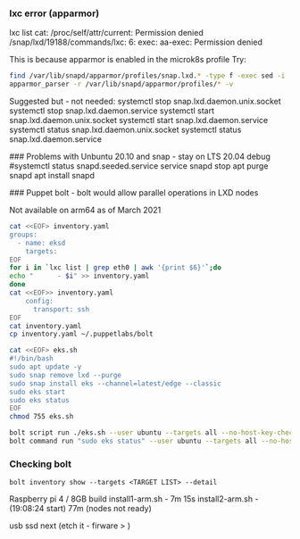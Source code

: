 
### lxc error (apparmor)
lxc list
cat: /proc/self/attr/current: Permission denied
/snap/lxd/19188/commands/lxc: 6: exec: aa-exec: Permission denied

This is because apparmor is enabled in the microk8s profile
Try:

```bash
find /var/lib/snapd/apparmor/profiles/snap.lxd.* -type f -exec sed -i 's|/usr/sbin/aa-exec ux,|/usr/bin/aa-exec ux,|g' {} \;
apparmor_parser -r /var/lib/snapd/apparmor/profiles/* -v
```

Suggested but - not needed:
systemctl stop snap.lxd.daemon.unix.socket
systemctl stop snap.lxd.daemon.service
systemctl start snap.lxd.daemon.unix.socket
systemctl start snap.lxd.daemon.service
systemctl status snap.lxd.daemon.unix.socket
systemctl status snap.lxd.daemon.service


### Problems with Unbuntu 20.10 and snap - stay on LTS 20.04
debug
#systemctl status snapd.seeded.service
service snapd stop
apt purge snapd
apt install snapd

### Puppet bolt - bolt would allow parallel operations in LXD nodes

Not available on arm64 as of March 2021

```bash
cat <<EOF> inventory.yaml
groups:
  - name: eksd
    targets:      
EOF
for i in `lxc list | grep eth0 | awk '{print $6}'`;do
echo "      - $i" >> inventory.yaml
done
cat <<EOF>> inventory.yaml 
    config:
      transport: ssh     
EOF
cat inventory.yaml
cp inventory.yaml ~/.puppetlabs/bolt
```

```bash
cat <<EOF> eks.sh
#!/bin/bash
sudo apt update -y
sudo snap remove lxd --purge
sudo snap install eks --channel=latest/edge --classic
sudo eks start
sudo eks status
EOF
chmod 755 eks.sh
```

```bash
bolt script run ./eks.sh --user ubuntu --targets all --no-host-key-check
bolt command run "sudo eks status" --user ubuntu --targets all --no-host-key-check
```

### Checking bolt
```
bolt inventory show --targets <TARGET LIST> --detail
```


Raspberry pi 4 / 8GB build
install1-arm.sh - 7m 15s
install2-arm.sh - (19:08:24 start) 77m (nodes not ready)

usb ssd next (etch it - firware > )